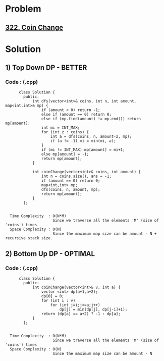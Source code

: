 # Problem
 
## [322. Coin Change](https://leetcode.com/problems/coin-change/)


# Solution 

## 1) Top Down DP - BETTER

       
      
      
   ### Code : (.cpp)
    
          class Solution {
            public:
                int dfs(vector<int>& coins, int n, int amount, map<int,int>& mp) {
                    if (amount < 0) return -1;
                    else if (amount == 0) return 0;
                    else if (mp.find(amount) != mp.end()) return mp[amount];
                    int mi = INT_MAX;
                    for (int z : coins) {
                        int a = dfs(coins, n, amount-z, mp);
                        if (a != -1) mi = min(mi, a);
                    }
                    if (mi != INT_MAX) mp[amount] = mi+1;
                    else mp[amount] = -1;
                    return mp[amount];
                }

                int coinChange(vector<int>& coins, int amount) {
                    int n = coins.size(), ans = -1;
                    if (amount == 0) return 0;
                    map<int,int> mp;
                    dfs(coins, n, amount, mp);
                    return mp[amount];
                }
            };

 
      Time Complexity  : O(N*M) 
                         Since we traverse all the elements 'M' (size of 'coins') times
      Space Complexity : O(N)
                         Since the maximum map size can be amount - N + recursive stack size.
                         



## 2) Bottom Up DP - OPTIMAL

       
      
      
   ### Code : (.cpp)
    
          class Solution {
            public:
                int coinChange(vector<int>& v, int a) {
                    vector <int> dp(a+1,a+2);
                    dp[0] = 0;
                    for (int i : v) 
                        for (int j=i;j<=a;j++) 
                            dp[j] = min(dp[j], dp[j-i]+1);
                    return (dp[a] == a+2) ? -1 : dp[a];
                }
            };

 
      Time Complexity  : O(N*M) 
                         Since we traverse all the elements 'M' (size of 'coins') times
      Space Complexity : O(N)
                         Since the maximum map size can be amount - N
